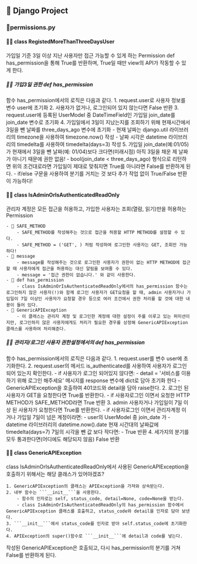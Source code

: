 ## 🎯 Django Project
### 💾permissions.py
#### 👨‍💻 **class RegistedMoreThanThreeDaysUser**
가입일 기준 3일 이상 지난 사용자만 접근 가능할 수 있게 하는 Permission
def has_permission을 통해 True를 반환하며, True일 때만 view의 API가 작동할 수 있게 한다.

##### 👨‍💻 가입3일 권한 def has_permission 
함수 has_permission에서의 로직은 다음과 같다.
    1. request.user로 사용자 정보를 변수 user에 초기화
    2. 사용자가 없거나, 로그인되어 있지 않는다면 False 반환
    3. request.user에 등록된 UserModel 중 DateTimeField인 가입일 join_date를 join_date 변수로 초기화
    4. 가입일에서 3일이 지났는지를 조회하기 위해 현재시간에서 3일을 뺀 날짜를 three_days_ago 변수에 초기화
        - 현재 날짜는 django.util 라이브러리의 timezone을 사용하여 timezone.now() 작성
        - 날짜 시각은 datetime 라이브러리의 timedelta를 사용하여 timedelta(days=3) 작성
    5. 가입일 join_date(예:01/05)가 현재에서 3일을 뺀 날짜(예: 01/04)보다 크다면(미래시점) 아직 3일을 채운 제 날짜가 아니기 때문에 권한 없음!
        - bool(join_date < three_days_ago) 형식으로 리턴하면 위의 조건대로라면 가입일이 제대로 맞춰지면 True를 아니라면 False를 반환하게 된다.
        - if/else 구문을 사용하여 분기를 거치는 것 보다 추가 작업 없이 True/False 반환이 가능하다!

#### 👨‍💻 **class IsAdminOrIsAuthenticatedReadOnly**
관리자 계정은 모든 접근을 허용하고, 가입한 사용자는 조회(열람, 읽기)만을 허용하는 Permission

    - 📌 SAFE_METHOD
        - SAFE_METHOD를 작성해주는 것으로 접근을 허용할 HTTP METHOD를 설정할 수 있다.
        - SAFE_METHOD = ('GET', ) 처럼 작성하여 로그인한 사용자는 GET, 조회만 가능하다!
    - 📌 message
        - message를 작성해주는 것으로 로그인한 사용자가 권한이 없는 HTTP METHOD에 접근할 때 사용자에게 접근을 허용하는 대신 알림을 보여줄 수 있다.
        - message = '접근 권한이 없습니다.' 와 같이 사용한다.
    - 📌 def has_permission
        - class IsAdminOrIsAuthenticatedReadOnly에서의 has_permission 함수는 로그인하지 않은 사용자(!)와 함께 로그인 사용자가 GET요청을 할 때, admin 사용자거나 가입일이 7일 이상인 사용자가 요청할 경우 등으로 여러 조건에서 권한 처리를 할 것에 대한 내용이 들어 있다.
    - 📌 GenericAPIException
        - 이 클래스는 관리자 계정 및 로그인한 계정에 대한 설정이 주를 이루고 있는 퍼미션이지만, 로그인하지 않은 사용자에게도 처리가 필요한 경우를 상정해 GenericAPIException 클래스를 사용하여 처리해준다.

##### 👨‍💻 관리자/로그인 사용자 권한설정에서의 def has_permission
함수 has_permission에서의 로직은 다음과 같다.
    1. request.user를 변수 user에 초기화한다.
    2. request.user의 메서드 is_authenticated를 사용하여 사용자가 로그인 되어 있는지 확인한다.
        - if 사용자가 로그인 되어있지 않다면:
        - detail = '서비스를 이용하기 위해 로그인 해주세요' 메시지를 response 변수에 dict로 담아 초기화 한다
        - GenericAPIException을 호출하여 401코드와 detail을 담아 raise한다.
    2. 로그인 된 사용자가 GET을 요청한다면 True를 반환한다.
        - if 사용자로그인 이면서 요청한 HTTP METHOD가 SAFE_METHOD라면 True 반환
    3. admin 사용자거나 가입일이 7일 이상 된 사용자가 요청한다면 True를 반환한다.
        - if 사용자로그인 이면서 관리자계정 이거나 가입일 7일이 넘은 계정이라면:
            - user의 UserModel 중 join_date 가
            - datetime 라이브러리의 datetime.now().date 현재 시간대의 날짜값에 timedelta(days=7) 7일의 시각을 뺀 값 보다 작다면:
        - True 반환
    4. 세가지의 분기를 모두 통과한다면(어디에도 해당되지 않음) False 반환

#### 👨‍💻 **class GenericAPIException**
class IsAdminOrIsAuthenticatedReadOnly에서 사용된 GenericAPIException을 호출하기 위해서는 해당 클래스가 있어야겠죠?

    1. GenericAPIException의 클래스는 APIException을 가져와 상속받는다.
    2. 내부 함수는 ```__init__```을 사용한다.
        - 함수의 인자로는 self, status_code, detail=None, code=None을 받는다.
        - class IsAdminOrIsAuthenticatedReadOnly의 has_permission 함수에서 GenericAPIException 클래스를 호출하고, status_code와 detail을 인자로 담아 보낸다.
    3. ```__init__```에서 status_code를 인자로 받아 self.status_code에 초기화한다.
    4. APIException의 super()함수로 ```__init__```에 detail과 code를 넣는다.

작성된 GenericAPIException은 호출되고, 다시 has_permission의 분기를 거쳐 False를 반환하게 된다.